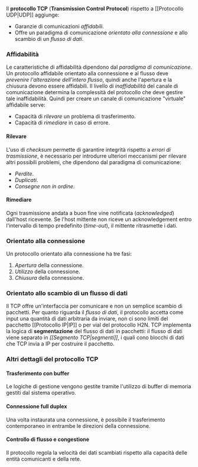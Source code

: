 Il **protocollo TCP** (**Transmission Control Protocol**) rispetto a [[Protocollo UDP|UDP]] aggiunge:
- Garanzie di comunicazioni *affidabili*.
- Offre un paradigma di comunicazione *orientato alla connessione* e allo scambio di un *flusso di dati*.

### Affidabilità
Le caratteristiche di affidabilità dipendono dal *paradigma di comunicazione*.
Un protocollo affidabile orientato alla connessione e al flusso deve *prevenire l'alterazione dell'intero flusso*, quindi anche l'apertura e la chiusura devono essere affidabili.
Il livello di *inaffidabilità* del canale di comunicazione determina la complessità del protocollo che deve gestire tale inaffidabilità.
Quindi per creare un canale di comunicazione "virtuale" affidabile serve:
- Capacità di *rilevare* un problema di trasferimento.
- Capacità di *rimediare* in caso di errore.

#### Rilevare
L'uso di *checksum* permette di garantire integrità rispetto a *errori di trasmissione*, è necessario per introdurre ulteriori meccanismi per rilevare altri possibili problemi, che dipendono dal paradigma di comunicazione:
- *Perdite*.
- *Duplicati*.
- *Consegne non in ordine*.

#### Rimediare
Ogni trasmissione andata a buon fine vine notificata (*acknowledged*) dall'host ricevente.
Se l'host mittente non riceve un acknowledgement entro l'intervallo di tempo predefinito (*time-out*), il mittente ritrasmette i dati.

### Orientato alla connessione
Un protocollo orientato alla connessione ha tre fasi:
1. *Apertura* della connessione.
2. *Utilizzo* della connessione.
3. *Chiusura* della connessione.

### Orientato allo scambio di un flusso di dati
Il TCP offre un'interfaccia per comunicare e non un semplice scambio di pacchetti.
Per quanto riguarda il *flusso di dati*, il protocollo accetta come input una quantità di dati arbitraria da inviare, non ci sono limiti del pacchetto [[Protocollo IP|IP]] o per vial del protocollo H2N.
TCP implementa la logica di **segmentazione** del flusso di dati in pacchetti: il flusso di dati viene separato in *[[Segmento TCP|segmenti]]*, i quali cono blocchi di dati che TCP invia a IP per costruire il pacchetto.

### Altri dettagli del protocollo TCP
#### Trasferimento con buffer
Le logiche di gestione vengono gestite tramite l'utilizzo di buffer di memoria gestiti dal sistema operativo.

#### Connessione full duplex
Una volta instaurata una connessione, è possibile il trasferimento contemporaneo in entrambe le direzioni della connessione.

#### Controllo di flusso e congestione
Il protocollo regola la velocità dei dati scambiati rispetto alla capacità delle entità comunicanti e della rete.
